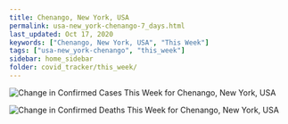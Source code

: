 ```yaml
---
title: Chenango, New York, USA
permalink: usa-new_york-chenango-7_days.html
last_updated: Oct 17, 2020
keywords: ["Chenango, New York, USA", "This Week"]
tags: ["usa-new_york-chenango", "this_week"]
sidebar: home_sidebar
folder: covid_tracker/this_week/
---
```


![Change in Confirmed Cases This Week for Chenango, New York, USA](images/graphs/usa-new_york-chenango-delta_confirmed-7_days_graph.png)

![Change in Confirmed Deaths This Week for Chenango, New York, USA](images/graphs/usa-new_york-chenango-delta_deaths-7_days_graph.png)
